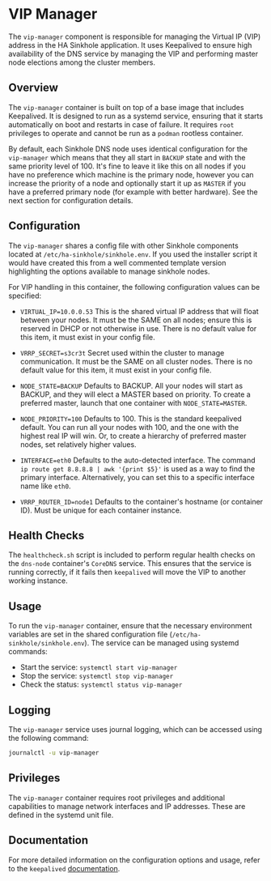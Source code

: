 # VIP Manager

The `vip-manager` component is responsible for managing the Virtual IP (VIP) address in the HA Sinkhole application. It uses Keepalived to ensure high availability of the DNS service by managing the VIP and performing master node elections among the cluster members.

## Overview

The `vip-manager` container is built on top of a base image that includes Keepalived. It is designed to run as a systemd service, ensuring that it starts automatically on boot and restarts in case of failure. It requires `root` privileges to operate and cannot be run as a `podman` rootless container.

By default, each Sinkhole DNS node uses identical configuration for the `vip-manager` which means that they all start in `BACKUP` state and with the same priority level of 100. It's fine to leave it like this on all nodes if you have no preference which machine is the primary node, however you can increase the priority of a node and optionally start it up as `MASTER` if you have a preferred primary node (for example with better hardware). See the next section for configuration details.

## Configuration

The `vip-manager` shares a config file with other Sinkhole components located at `/etc/ha-sinkhole/sinkhole.env`. If you used the installer script it would have created this from a well commented template version highlighting the options available to manage sinkhole nodes.

For VIP handling in this container, the following configuration values can be specified:

*   `VIRTUAL_IP=10.0.0.53`
    This is the shared virtual IP address that will float between your nodes. It must be the SAME on all nodes; ensure this is reserved in DHCP or not otherwise in use. There is no default value for this item, it must exist in your config file.

*   `VRRP_SECRET=s3cr3t`
    Secret used within the cluster to manage communication. It must be the SAME on all cluster nodes. There is no default value for this item, it must exist in your config file.

*   `NODE_STATE=BACKUP`
    Defaults to BACKUP. All your nodes will start as BACKUP, and they will elect a MASTER based on priority. To create a preferred master, launch that one container with `NODE_STATE=MASTER`.

*   `NODE_PRIORITY=100`
    Defaults to 100. This is the standard keepalived default. You can run all your nodes with 100, and the one with the highest real IP will win. Or, to create a hierarchy of preferred master nodes, set relatively higher values.

*   `INTERFACE=eth0`
    Defaults to the auto-detected interface. The command `ip route get 8.8.8.8 | awk '{print $5}'` is used as a way to find the primary interface. Alternatively, you can set this to a specific interface name like `eth0`.

*   `VRRP_ROUTER_ID=node1`
    Defaults to the container's hostname (or container ID). Must be unique for each container instance.

## Health Checks

The `healthcheck.sh` script is included to perform regular health checks on the `dns-node` container's `CoreDNS` service. This ensures that the service is running correctly, if it fails then `keepalived` will move the VIP to another working instance.

## Usage

To run the `vip-manager` container, ensure that the necessary environment variables are set in the shared configuration file (`/etc/ha-sinkhole/sinkhole.env`). The service can be managed using systemd commands:

- Start the service: `systemctl start vip-manager`
- Stop the service: `systemctl stop vip-manager`
- Check the status: `systemctl status vip-manager`

## Logging

The `vip-manager` service uses journal logging, which can be accessed using the following command:

```bash
journalctl -u vip-manager
```

## Privileges

The `vip-manager` container requires root privileges and additional capabilities to manage network interfaces and IP addresses. These are defined in the systemd unit file.

## Documentation

For more detailed information on the configuration options and usage, refer to the `keepalived` [documentation](httpos://keepalived.org).
